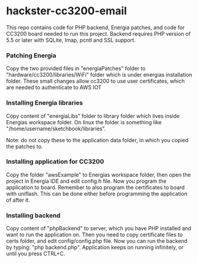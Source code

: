 # hackster-cc3200-email
This repo contains code for PHP backend, Energia patches, and code for CC3200 board needed to run this project. Backend requires PHP version of 5.5 or later with SQLite, Imap, pcntl and SSL support.

### Patching Energia
Copy the two provided files in "energiaPatches" folder to "hardware/cc3200/libraries/WiFi" folder which is under energias installation folder. These small changes allow cc3200 to use user certificates, which are needed to authenticate to AWS IOT

### Installing Energia libraries
Copy content of "energiaLibs" folder to library folder which lives inside Energias workspace folder. On linux the folder is something like "/home/username/sketchbook/libraries".  

Note: do not copy these to the application data folder, in which you copied the patches to.

### Installing application for CC3200
Copy the folder "awsExample" to Energias workspace folder, then open the project in Energia IDE and edit config.h file. Now you program the application to board. Remember to also program the certificates to board with uniflash. This can be done either before programming the application of after it.

### Installing backend
Copy content of "phpBackend" to server, which you have PHP installed and want to run the application on. Then you need to copy certificate files to certs folder, and edit config/config.php file. Now you can run the backend by typing: "php backend.php". Application keeps on running infinitely, or until you press CTRL+C. 
